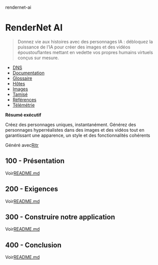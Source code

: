 rendernet-ai

# RenderNet AI

> Donnez vie aux histoires avec des personnages IA : débloquez la puissance de l’IA pour créer des images et des vidéos époustouflantes mettant en vedette vos propres humains virtuels conçus sur mesure.

-   [DNS](./DNS.md)
-   [Documentation](./DOCUMENTATION.md)
-   [Glossaire](./GLOSSARY.md)
-   [Hôtes](./HOSTS.md)
-   [Images](./IMAGES.md)
-   [Tamisé](./PODMAN.md)
-   [Références](./REFERENCES.md)
-   [Télémétrie](./TELEMETRY.md)

**Résumé exécutif**

Créez des personnages uniques, instantanément. Générez des personnages hyperréalistes dans des images et des vidéos tout en garantissant une apparence, un style et des fonctionnalités cohérents

Généré avec[Ritr](https://app.rytr.me)

## 100 - Présentation

Voir[README.md](./100/README.md)

## 200 - Exigences

Voir[README.md](./200/README.md)

## 300 - Construire notre application

Voir[README.md](./300/README.md)

## 400 - Conclusion

Voir[README.md](./400/README.md)
